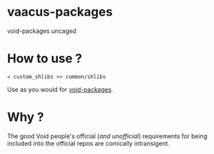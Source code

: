 # vaacus-packages
void-packages uncaged

# How to use ?

```
< custom_shlibs >> common/shlibs
```
Use as you would for [void-packages](https://github.com/void-linux/void-packages).


# Why ?
The good Void people's official (*and unofficial*) requirements for being included into the official repos are comically intransigent.


